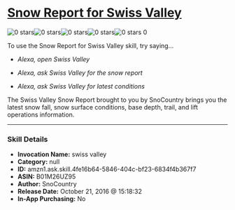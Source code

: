 # [Snow Report for Swiss Valley](http://alexa.amazon.com/#skills/amzn1.ask.skill.4fe16b64-5846-404c-bf23-6834f4b367f7)
![0 stars](../../images/ic_star_border_black_18dp_1x.png)![0 stars](../../images/ic_star_border_black_18dp_1x.png)![0 stars](../../images/ic_star_border_black_18dp_1x.png)![0 stars](../../images/ic_star_border_black_18dp_1x.png)![0 stars](../../images/ic_star_border_black_18dp_1x.png) 0

To use the Snow Report for Swiss Valley skill, try saying...

* *Alexa, open Swiss Valley*

* *Alexa, ask Swiss Valley for the snow report*

* *Alexa, ask Swiss Valley for latest conditions*

The Swiss Valley Snow Report brought to you by SnoCountry brings you the latest snow fall, snow surface conditions,  base depth, trail, and lift operations information.

***

### Skill Details

* **Invocation Name:** swiss valley
* **Category:** null
* **ID:** amzn1.ask.skill.4fe16b64-5846-404c-bf23-6834f4b367f7
* **ASIN:** B01M26UZ95
* **Author:** SnoCountry
* **Release Date:** October 21, 2016 @ 15:18:32
* **In-App Purchasing:** No
